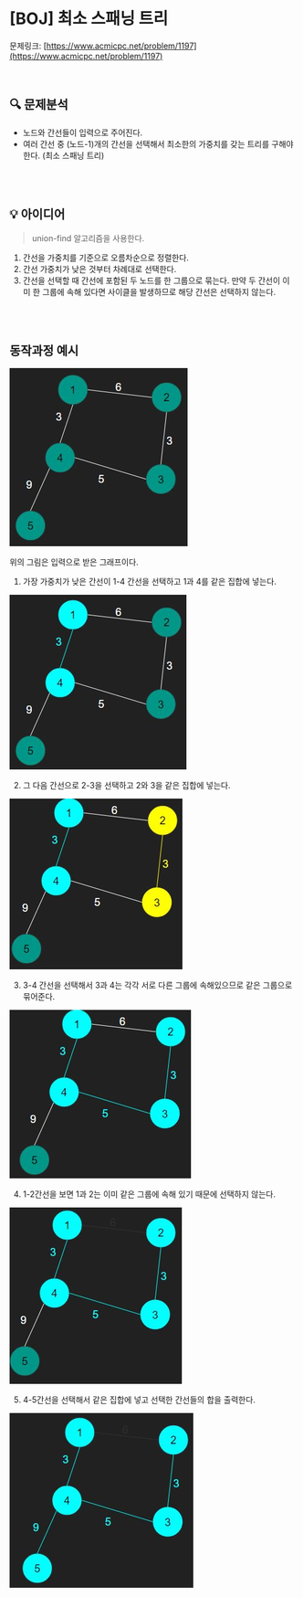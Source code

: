 # [BOJ] 최소 스패닝 트리

문제링크: [https://www.acmicpc.net/problem/1197](https://www.acmicpc.net/problem/1197)

<br/>

## 🔍 문제분석

- 노드와 간선들이 입력으로 주어진다.
- 여러 간선 중 (노드-1)개의 간선을 선택해서 최소한의 가중치를 갖는 트리를 구해야한다. (최소 스패닝 트리)

<br/>
<br/>

## 💡 아이디어

> union-find 알고리즘을 사용한다.

1. 간선을 가중치를 기준으로 오름차순으로 정렬한다.
2. 간선 가중치가 낮은 것부터 차례대로 선택한다.
3. 간선을 선택할 때 간선에 포함된 두 노드를 한 그룹으로 묶는다. 만약 두 간선이 이미 한 그룹에 속해 있다면 사이클을 발생하므로 해당 간선은 선택하지 않는다.

<br/>
<br/>

## 동작과정 예시

![image](./image.JPG)

위의 그림은 입력으로 받은 그래프이다.

1. 가장 가중치가 낮은 간선이 1-4 간선을 선택하고 1과 4를 같은 집합에 넣는다.

![image](./image1.JPG)

2. 그 다음 간선으로 2-3을 선택하고 2와 3을 같은 집합에 넣는다.

![image](./image2.JPG)

3. 3-4 간선을 선택해서 3과 4는 각각 서로 다른 그룹에 속해있으므로 같은 그룹으로 묶어준다.

![image](./image3.JPG)

4. 1-2간선을 보면 1과 2는 이미 같은 그룹에 속해 있기 때문에 선택하지 않는다.

![image](./image4.JPG)

5. 4-5간선을 선택해서 같은 집합에 넣고 선택한 간선들의 합을 출력한다.

![image](./image5.JPG)
